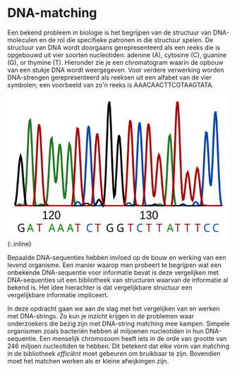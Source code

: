 # DNA-matching

Een bekend probleem in biologie is het begrijpen van de structuur van
DNA-moleculen en de rol die specifieke patronen in die structuur spelen. De
structuur van DNA wordt doorgaans gerepresenteerd als een reeks die is
opgebouwd uit vier soorten nucleotiden: adenine (A), cytosine (C), guanine (G),
or thymine (T). Hieronder zie je een chromatogram waarin de opbouw van een
stukje DNA wordt weergegeven. Voor verdere verwerking worden DNA-strengen
gerepresenteerd als reeksen uit een alfabet van de vier symbolen; een
voorbeeld van zo'n reeks is AAACAACTTCGTAAGTATA.

![](DNA_sequence_wikimedia.svg){:.inline}

Bepaalde DNA-sequenties hebben invloed op de bouw en werking van een levend
organisme. Een manier waarop men probeert te begrijpen wat een onbekende
DNA-sequentie voor informatie bevat is deze vergelijken met DNA-sequenties uit
een bibliotheek van structuren waarvan de informatie al bekend is. Het idee
hierachter is dat vergelijkbare structuur een vergelijkbare informatie
impliceert.

In deze opdracht gaan we aan de slag met het vergelijken van en werken met
DNA-strings. Zo kun je inzicht krijgen in de problemen waar onderzoekers die
bezig zijn met DNA-string matching mee kampen. Simpele organismen zoals
bacteriën hebben al miljoenen nucleotiden in hun DNA-sequentie. Een menselijk
chromosoom heeft iets in de orde van grootte van 246 miljoen nucleotiden te
hebben. Dit betekent dat elke vorm van matching in de bibliotheek *efficiënt*
moet gebeuren om bruikbaar te zijn. Bovendien moet het matchen werken als er kleine afwijkingen zijn.
